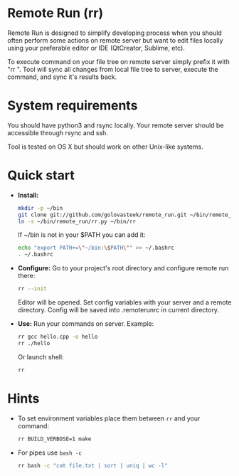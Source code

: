 Remote Run (rr)
===============

Remote Run is designed to simplify developing process when
you should often perform some actions on remote server but want to edit files locally
using your preferable editor or IDE (QtCreator, Sublime, etc).

To execute command on your file tree on remote server simply prefix it with "rr ".
Tool will sync all changes from local file tree to server, execute the command,
and sync it's results back.

System requirements
===================

You should have python3 and rsync locally.
Your remote server should be accessible through rsync and ssh.

Tool is tested on OS X but should work on other Unix-like systems.

Quick start
===========

- **Install:**

    ```bash
    mkdir -p ~/bin
    git clone git://github.com/golovasteek/remote_run.git ~/bin/remote_run
    ln -s ~/bin/remote_run/rr.py ~/bin/rr
    ```
    If ~/bin is not in your $PATH you can add it:
    ```bash
    echo "export PATH+=\"~/bin:\$PATH\"" >> ~/.bashrc
    . ~/.bashrc
    ```

- **Configure:** Go to your project's root directory and configure remote run there:

    ```bash
    rr --init
    ```

    Editor will be opened. Set config variables with your server and a remote directory.
    Config will be saved into .remoterunrc in current directory.

- **Use:** Run your commands on server. Example:

    ```bash
    rr gcc hello.cpp -o hello
    rr ./hello
    ```
    Or launch shell:
    ```bash
    rr
    ```

Hints
=====

- To set environment variables place them between `rr` and your command:
    ```bash
    rr BUILD_VERBOSE=1 make
    ```

- For pipes use `bash -c`
    ```bash
    rr bash -c "cat file.txt | sort | uniq | wc -l"
    ```